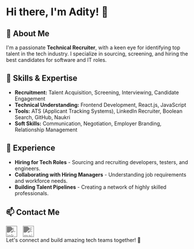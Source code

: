 # Hi there, I'm Adity! 👋

## 🚀 About Me
I'm a passionate **Technical Recruiter**, with a keen eye for identifying top talent in the tech industry. I specialize in sourcing, screening, and hiring the best candidates for software and IT roles.

## 🔧 Skills & Expertise
- **Recruitment:** Talent Acquisition, Screening, Interviewing, Candidate Engagement
- **Technical Understanding:** Frontend Development, React.js, JavaScript
- **Tools:** ATS (Applicant Tracking Systems), LinkedIn Recruiter, Boolean Search, GitHub, Naukri
- **Soft Skills:** Communication, Negotiation, Employer Branding, Relationship Management

## 📌 Experience
- **Hiring for Tech Roles** - Sourcing and recruiting developers, testers, and engineers.
- **Collaborating with Hiring Managers** - Understanding job requirements and workforce needs.
- **Building Talent Pipelines** - Creating a network of highly skilled professionals.

## 📫 Contact Me
<div style="display: flex; gap: 1rem; align-items: center;">
    <a href="https://www.linkedin.com/in/adity-singh-technical-recruiter" target="_blank" style="text-decoration: none;">
        <img src="https://cdnjs.cloudflare.com/ajax/libs/simple-icons/3.0.1/linkedin.svg" alt="LinkedIn" width="30" height="30" style="filter: invert(0.5);">
    </a>
    <a href="mailto:aditysingh@northcorp.tech" style="text-decoration: none;">
        <img src="https://cdnjs.cloudflare.com/ajax/libs/simple-icons/3.0.1/gmail.svg" alt="Email" width="30" height="30" style="filter: invert(0.5);">
    </a>
</div>

<div style=" margin-bottom: 1rem">
Let's connect and build amazing tech teams together! 🚀
</div>

